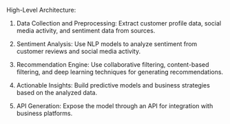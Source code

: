 High-Level Architecture:
1. Data Collection and Preprocessing:
    Extract customer profile data, social media activity, and sentiment data from sources.

2. Sentiment Analysis:
    Use NLP models to analyze sentiment from customer reviews and social media activity.

3. Recommendation Engine:
    Use collaborative filtering, content-based filtering, and deep learning techniques for generating recommendations.

4. Actionable Insights:
    Build predictive models and business strategies based on the analyzed data.

5. API Generation:
    Expose the model through an API for integration with business platforms.

